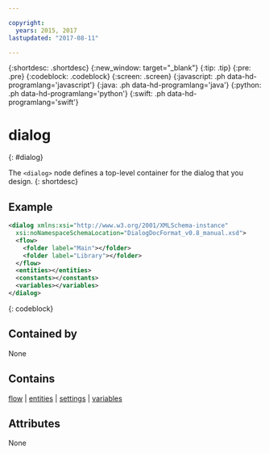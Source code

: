 ```yaml
---

copyright:
  years: 2015, 2017
lastupdated: "2017-08-11"

---
```


{:shortdesc: .shortdesc}
{:new_window: target="_blank"}
{:tip: .tip}
{:pre: .pre}
{:codeblock: .codeblock}
{:screen: .screen}
{:javascript: .ph data-hd-programlang='javascript'}
{:java: .ph data-hd-programlang='java'}
{:python: .ph data-hd-programlang='python'}
{:swift: .ph data-hd-programlang='swift'}

# dialog
{: #dialog}

The `<dialog>` node defines a top-level container for the dialog that you design.
{: shortdesc}

## Example

```xml
<dialog xmlns:xsi="http://www.w3.org/2001/XMLSchema-instance"
  xsi:noNamespaceSchemaLocation="DialogDocFormat_v0.8_manual.xsd">
  <flow>
    <folder label="Main"></folder>
    <folder label="Library"></folder>
  </flow>
  <entities></entities>
  <constants></constants>
  <variables></variables>
</dialog>
```
{: codeblock}

## Contained by

None

## Contains

[flow](/docs/services/dialog/flow.html) | [entities](/docs/services/dialog/entities.html) | [settings](/docs/services/dialog/settings.html) | [variables](/docs/services/dialog/variables.html)

## Attributes

None
